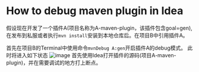 # How to debug maven plugin in Idea
假设现在开发了一个插件A(项目名称为A-maven-plugin，该插件包含goal=gen),在发布到私服或者执行```mvn
install```安装到本地仓库后。在项目B中引用插件A。

首先在项目B的Terminal中使用命令```mvnDebug A:gen```开启插件A的debug模式。
此时将进入如下状态
![image](https://github.com/johnxue2013/tools/blob/master/images/maven/mavenDebug.png)
首先使用Idea打开插件的源码(项目A-maven-plugin)，并在需要调试的地方打上断点。

